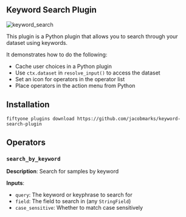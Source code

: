 ## Keyword Search Plugin

![keyword_search](https://github.com/jacobmarks/keyword-search-plugin/assets/12500356/08fcf04d-35c5-45e5-b950-ba732da26d14)

This plugin is a Python plugin that allows you to search through your dataset
using keywords.

It demonstrates how to do the following:

- Cache user choices in a Python plugin
- Use `ctx.dataset` in `resolve_input()` to access the dataset
- Set an icon for operators in the operator list
- Place operators in the action menu from Python

## Installation

```shell
fiftyone plugins download https://github.com/jacobmarks/keyword-search-plugin
```

## Operators

### `search_by_keyword`

**Description**: Search for samples by keyword

**Inputs**:

- `query`: The keyword or keyphrase to search for
- `field`: The field to search in (any `StringField`)
- `case_sensitive`: Whether to match case sensitively
